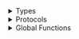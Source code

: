 <details>
<summary>Types</summary>

  - [NetworkCancelToken](/Documentation/NetworkManager/NetworkCancelToken)
  - [NetworkDownloadError](/Documentation/NetworkManager/NetworkDownloadError)
  - [NetworkDownloadState](/Documentation/NetworkManager/NetworkDownloadState)
  - [NetworkManager](/Documentation/NetworkManager/NetworkManager)
  - [NetworkMethod](/Documentation/NetworkManager/NetworkMethod)
  - [NetworkRequest](/Documentation/NetworkManager/NetworkRequest)
  - [NetworkRequestEncoding](/Documentation/NetworkManager/NetworkRequestEncoding)
  - [NetworkResponseError](/Documentation/NetworkManager/NetworkResponseError)
  - [NetworkRestfulError](/Documentation/NetworkManager/NetworkRestfulError)
  - [NetworkWebSocketConnectState](/Documentation/NetworkManager/NetworkWebSocketConnectState)

</details>

<details>
<summary>Protocols</summary>

  - [AlamofireNetworkRequestInterceptor](/Documentation/NetworkManager/AlamofireNetworkRequestInterceptor)
  - [NetworkDownloadTask](/Documentation/NetworkManager/NetworkDownloadTask)
  - [NetworkError](/Documentation/NetworkManager/NetworkError)
  - [NetworkResponseInterceptor](/Documentation/NetworkManager/NetworkResponseInterceptor)
  - [WebSocketService](/Documentation/NetworkManager/WebSocketService)

</details>

<details>
<summary>Global Functions</summary>

  - [cancelRequest(cancelToken:)](/Documentation/NetworkManager/cancelRequest\(cancelToken_\))
  - [request(\_:method:header:param:encoding:cancelToken:requestInterceptor:responseInterceptor:)](/Documentation/NetworkManager/request\(__method_header_param_encoding_cancelToken_requestInterceptor_responseInterceptor_\))
  - [request(\_:type:method:header:param:encoding:cancelToken:requestInterceptor:responseInterceptor:)](/Documentation/NetworkManager/request\(__type_method_header_param_encoding_cancelToken_requestInterceptor_responseInterceptor_\))

</details>
